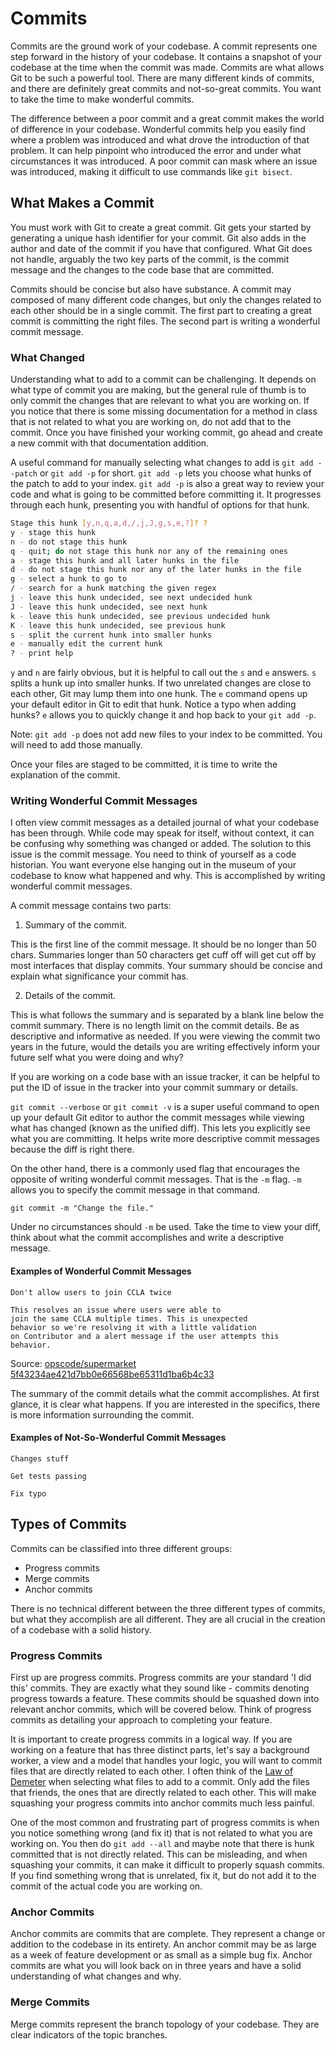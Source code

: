 # Commits

Commits are the ground work of your codebase. A commit represents one step
forward in the history of your codebase. It contains a snapshot of your codebase
at the time when the commit was made. Commits are what allows Git to be such a
powerful tool. There are many different kinds of commits, and there are
definitely great commits and not-so-great commits. You want to take the time to
make wonderful commits.

The difference between a poor commit and a great commit makes the world of
difference in your codebase. Wonderful commits help you easily find where a
problem was introduced and what drove the introduction of that problem. It can
help pinpoint who introduced the error and under what circumstances it was
introduced. A poor commit can mask where an issue was introduced, making it
difficult to use commands like `git bisect`.

## What Makes a Commit

You must work with Git to create a great commit. Git gets your started by
generating a unique hash identifier for your commit. Git also adds in the author
and date of the commit if you have that configured. What Git does not handle,
arguably the two key parts of the commit, is the commit message and the changes
to the code base that are committed.

Commits should be concise but also have substance. A commit may composed of many
different code changes, but only the changes related to each other should be in
a single commit. The first part to creating a great commit is committing the
right files. The second part is writing a wonderful commit message.

### What Changed

Understanding what to add to a commit can be challenging. It depends on what
type of commit you are making, but the general rule of thumb is to only commit
the changes that are relevant to what you are working on. If you notice that
there is some missing documentation for a method in class that is not related to
what you are working on, do not add that to the commit. Once you have finished
your working commit, go ahead and create a new commit with that documentation
addition.

A useful command for manually selecting what changes to add is `git add --patch`
or `git add -p` for short. `git add -p` lets you choose what hunks of the patch
to add to your index. `git add -p` is also a great way to review your code and
what is going to be committed before committing it. It progresses through each
hunk, presenting you with handful of options for that hunk.

``` sh
Stage this hunk [y,n,q,a,d,/,j,J,g,s,e,?]? ?
y - stage this hunk
n - do not stage this hunk
q - quit; do not stage this hunk nor any of the remaining ones
a - stage this hunk and all later hunks in the file
d - do not stage this hunk nor any of the later hunks in the file
g - select a hunk to go to
/ - search for a hunk matching the given regex
j - leave this hunk undecided, see next undecided hunk
J - leave this hunk undecided, see next hunk
k - leave this hunk undecided, see previous undecided hunk
K - leave this hunk undecided, see previous hunk
s - split the current hunk into smaller hunks
e - manually edit the current hunk
? - print help
```

`y` and `n` are fairly obvious, but it is helpful to call out the `s` and `e`
answers. `s` splits a hunk up into smaller hunks. If two unrelated changes are
close to each other, Git may lump them into one hunk. The `e` command opens up
your default editor in Git to edit that hunk. Notice a typo when adding hunks?
`e` allows you to quickly change it and hop back to your `git add -p`.

Note: `git add -p` does not add new files to your index to be committed. You
will need to add those manually.

Once your files are staged to be committed, it is time to write the explanation
of the commit.

### Writing Wonderful Commit Messages

I often view commit messages as a detailed journal of what your codebase has
been through. While code may speak for itself, without context, it can be
confusing why something was changed or added. The solution to this issue is the
commit message. You need to think of yourself as a code historian. You want
everyone else hanging out in the museum of your codebase to know what happened
and why. This is accomplished by writing wonderful commit messages.

A commit message contains two parts:

1. Summary of the commit.

  This is the first line of the commit message. It should be no longer than 50
  chars. Summaries longer than 50 characters get cuff off will get cut off by
  most interfaces that display commits. Your summary should be concise and
  explain what significance your commit has.

2. Details of the commit.

  This is what follows the summary and is separated by a blank line below the
  commit summary. There is no length limit on the commit details. Be as
  descriptive and informative as needed. If you were viewing the
  commit two years in the future, would the details you are writing effectively
  inform your future self what you were doing and why?

If you are working on a code base with an issue tracker, it can be helpful to
put the ID of issue in the tracker into your commit summary or details.

`git commit --verbose` or `git commit -v` is a super useful command to open up
your default Git editor to author the commit messages while viewing what has
changed (known as the unified diff). This lets you explicitly see what you are
committing. It helps write more descriptive commit messages because the diff is
right there.

On the other hand, there is a commonly used flag that encourages the opposite of
writing wonderful commit messages. That is the `-m` flag. `-m` allows you to
specify the commit message in that command.

```
git commit -m "Change the file."
```

Under no circumstances should `-m` be used. Take the time to view your diff,
think about what the commit accomplishes and write a descriptive message.

#### Examples of Wonderful Commit Messages

``` text
Don't allow users to join CCLA twice

This resolves an issue where users were able to
join the same CCLA multiple times. This is unexpected
behavior so we're resolving it with a little validation
on Contributor and a alert message if the user attempts this
behavior.
```

Source: [opscode/supermarket 5f43234ae421d7bb0e66568be65311d1ba6b4c33](https://github.com/opscode/supermarket/commit/5f43234ae421d7bb0e66568be65311d1ba6b4c33)

The summary of the commit details what the commit accomplishes. At first glance,
it is clear what happens. If you are interested in the specifics, there is more
information surrounding the commit.

#### Examples of Not-So-Wonderful Commit Messages


``` text
Changes stuff
```

``` text
Get tests passing
```

``` text
Fix typo
```

## Types of Commits

Commits can be classified into three different groups:

* Progress commits
* Merge commits
* Anchor commits

There is no technical different between the three different types of commits,
but what they accomplish are all different. They are all crucial in the creation
of a codebase with a solid history.

### Progress Commits

First up are progress commits. Progress commits are your standard 'I did this'
commits. They are exactly what they sound like - commits denoting progress
towards a feature. These commits should be squashed down into relevant anchor
commits, which will be covered below. Think of progress commits as detailing
your approach to completing your feature.

It is important to create progress commits in a logical way. If you are working
on a feature that has three distinct parts, let's say a background worker, a
view and a model that handles your logic, you will want to commit files that are
directly related to each other. I often think of the [Law of
Demeter](http://c2.com/cgi/wiki?LawOfDemeter) when selecting what files to add
to a commit. Only add the files that friends, the ones that are directly related
to each other. This will make squashing your progress commits into anchor
commits much less painful.

One of the most common and frustrating part of progress commits is when you
notice something wrong (and fix it) that is not related to what you are working
on. You then do `git add --all` and maybe note that there is hunk committed that
is not directly related. This can be misleading, and when squashing your
commits, it can make it difficult to properly squash commits. If you find
something wrong that is unrelated, fix it, but do not add it to the commit of
the actual code you are working on.

### Anchor Commits

Anchor commits are commits that are complete. They represent a change or
addition to the codebase in its entirety. An anchor commit may be as large as a
week of feature development or as small as a simple bug fix. Anchor commits are
what you will look back on in three years and have a solid understanding of what
changes and why.

### Merge Commits

Merge commits represent the branch topology of your codebase. They are clear
indicators of the topic branches.
